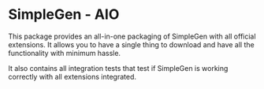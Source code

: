 # SimpleGen - AIO

This package provides an all-in-one packaging of SimpleGen with all official extensions. It allows you to have a single thing to download and have all the functionality with minimum hassle.

It also contains all integration tests that test if SimpleGen is working correctly with all extensions integrated.